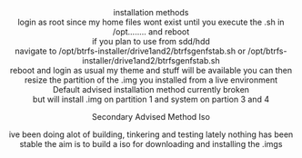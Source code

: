 
<div align="center">
installation methods 

<div align="center">
login as root since my home files wont exist until you execute the .sh in /opt........ and reboot
<div align="center">
if you plan to use from sdd/hdd 
  <div align="center">
navigate to /opt/btrfs-installer/drive1and2/btrfsgenfstab.sh or /opt/btrfs-installer/drive1and2/btrfsgenfstab.sh
    <div align="center">
reboot and login as usual my theme and stuff will be available you can then resize the partition of the .img you installed from a live environment


<div align="center">
Default advised installation method currently broken 
<div align="center">
but will install .img on partition 1 and system on partion 3 and 4


Secondary Advised Method Iso
<div align="center">
ive been doing alot of building, tinkering and testing lately nothing has been stable
the aim is to build a iso for downloading and installing the .imgs

